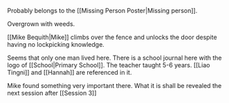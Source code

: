 Probably belongs to the [[Missing Person Poster|Missing person]].

Overgrown with weeds.

[[Mike Bequith|Mike]] climbs over the fence and unlocks the door despite having no lockpicking knowledge.

Seems that only one man lived here.
There is a school journal here with the logo of [[School|Primary School]]. The teacher taught 5-6 years. [[Liao Tingni]] and [[Hannah]] are referenced in it.

Mike found something very important there. What it is shall be revealed the next session after [[Session 3]]